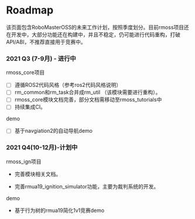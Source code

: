 # Roadmap

该页面包含RoboMasterOSS的未来工作计划，按照季度划分。目前rmoss项目还在开发中，大部分功能还在构建中，并且不稳定，仍可能进行代码重构，打破API/ABI，不推荐直接用于竞赛中。

### 2021 Q3 (7-9月) - 进行中

rmoss_core项目

- [ ] 遵循ROS2代码风格（参考ros2代码风格说明）
- [ ] rm_common和rm_task合并成rm_util （该模块需要进行重构）。
- [ ] rmoss_core模块文档完善，部分文档需移动至rmoss_tutorials中
- [ ] 持续集成CI。

demo

- [ ] 基于navgiation2的自动导航demo

### 2021 Q4(10-12月)-计划中

rmoss_ign项目

* 完善模块相关文档。

* 完善rmua19_ignition_simulator功能，主要为裁判系统的开发。

demo

* 基于行为树的rmua19简化1v1竞赛demo